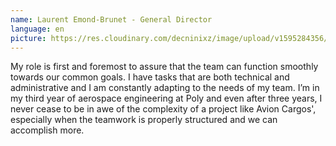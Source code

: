 ```yaml
---
name: Laurent Emond-Brunet - General Director
language: en
picture: https://res.cloudinary.com/decninixz/image/upload/v1595284356/Laurent_yoqsin.jpg
---
```

My role is first and foremost to assure that the team can function smoothly towards our common goals. I have tasks that are both technical and administrative and I am constantly adapting to the needs of my team. I’m in my third year of aerospace engineering at Poly and even after three years, I never cease to be in awe of the complexity of a project like Avion Cargos', especially when the teamwork is properly structured and we can accomplish more.